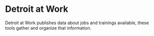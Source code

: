 # Detroit at Work

Detroit at Work publishes data about jobs and trainings available, these tools gather and organize that information.

